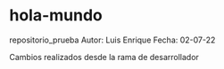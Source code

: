 # hola-mundo
repositorio_prueba
Autor: Luis Enrique
Fecha: 02-07-22


Cambios realizados desde la rama de desarrollador
